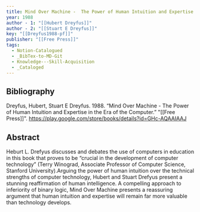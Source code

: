 ```yaml
---
title: Mind Over Machine -  The Power of Human Intuition and Expertise in the Era of the Computer
year: 1988
author - 1: "[[Hubert Dreyfus]]"
author - 2: "[[Stuart E Dreyfus]]"
key: "[[Dreyfus1988-pf]]"
publisher: "[[Free Press]]"
tags:
  - Notion-Catalogued
  - _BibTex-to-MD-Git
  - Knowledge---Skill-Acquisition
  - _Cataloged
---
```


## Bibliography
Dreyfus, Hubert, Stuart E Dreyfus. 1988. “Mind Over Machine -  The Power of Human Intuition and Expertise in the Era of the Computer.” "[[Free Press]]". https://play.google.com/store/books/details?id=GHc-AQAAIAAJ

## Abstract
Heburt L. Drefyus discusses and debates the use of computers in education in this book that proves to be “crucial in the development of computer technology” (Terry Winograd, Associate Professor of Computer Science, Stanford University).Arguing the power of human intuition over the technical strengths of computer technology, Hubert and Stuart Drefyus present a stunning reaffirmation of human intelligence. A compelling approach to inferiority of binary logic, Mind Over Machine presents a reassuring argument that human intuition and expertise will remain far more valuable than technology develops.